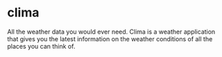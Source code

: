 # clima
All the weather data you would ever need. Clima is a weather application that gives you the latest information on the weather conditions of all the places you can think of.   
